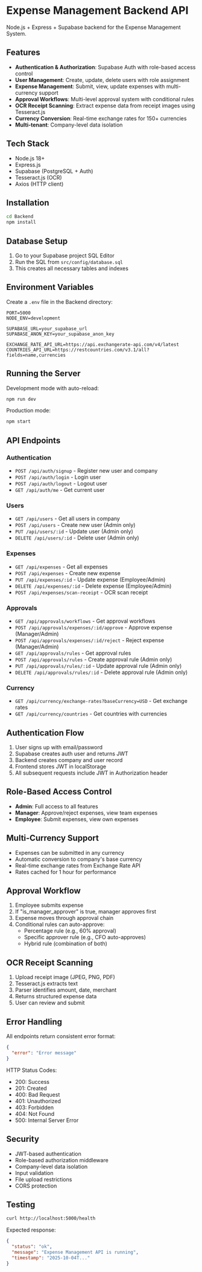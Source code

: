 # Expense Management Backend API

Node.js + Express + Supabase backend for the Expense Management System.

## Features

- **Authentication & Authorization**: Supabase Auth with role-based access control
- **User Management**: Create, update, delete users with role assignment
- **Expense Management**: Submit, view, update expenses with multi-currency support
- **Approval Workflows**: Multi-level approval system with conditional rules
- **OCR Receipt Scanning**: Extract expense data from receipt images using Tesseract.js
- **Currency Conversion**: Real-time exchange rates for 150+ currencies
- **Multi-tenant**: Company-level data isolation

## Tech Stack

- Node.js 18+
- Express.js
- Supabase (PostgreSQL + Auth)
- Tesseract.js (OCR)
- Axios (HTTP client)

## Installation

```bash
cd Backend
npm install
```

## Database Setup

1. Go to your Supabase project SQL Editor
2. Run the SQL from `src/config/database.sql`
3. This creates all necessary tables and indexes

## Environment Variables

Create a `.env` file in the Backend directory:

```env
PORT=5000
NODE_ENV=development

SUPABASE_URL=your_supabase_url
SUPABASE_ANON_KEY=your_supabase_anon_key

EXCHANGE_RATE_API_URL=https://api.exchangerate-api.com/v4/latest
COUNTRIES_API_URL=https://restcountries.com/v3.1/all?fields=name,currencies
```

## Running the Server

Development mode with auto-reload:
```bash
npm run dev
```

Production mode:
```bash
npm start
```

## API Endpoints

### Authentication
- `POST /api/auth/signup` - Register new user and company
- `POST /api/auth/login` - Login user
- `POST /api/auth/logout` - Logout user
- `GET /api/auth/me` - Get current user

### Users
- `GET /api/users` - Get all users in company
- `POST /api/users` - Create new user (Admin only)
- `PUT /api/users/:id` - Update user (Admin only)
- `DELETE /api/users/:id` - Delete user (Admin only)

### Expenses
- `GET /api/expenses` - Get all expenses
- `POST /api/expenses` - Create new expense
- `PUT /api/expenses/:id` - Update expense (Employee/Admin)
- `DELETE /api/expenses/:id` - Delete expense (Employee/Admin)
- `POST /api/expenses/scan-receipt` - OCR scan receipt

### Approvals
- `GET /api/approvals/workflows` - Get approval workflows
- `POST /api/approvals/expenses/:id/approve` - Approve expense (Manager/Admin)
- `POST /api/approvals/expenses/:id/reject` - Reject expense (Manager/Admin)
- `GET /api/approvals/rules` - Get approval rules
- `POST /api/approvals/rules` - Create approval rule (Admin only)
- `PUT /api/approvals/rules/:id` - Update approval rule (Admin only)
- `DELETE /api/approvals/rules/:id` - Delete approval rule (Admin only)

### Currency
- `GET /api/currency/exchange-rates?baseCurrency=USD` - Get exchange rates
- `GET /api/currency/countries` - Get countries with currencies

## Authentication Flow

1. User signs up with email/password
2. Supabase creates auth user and returns JWT
3. Backend creates company and user record
4. Frontend stores JWT in localStorage
5. All subsequent requests include JWT in Authorization header

## Role-Based Access Control

- **Admin**: Full access to all features
- **Manager**: Approve/reject expenses, view team expenses
- **Employee**: Submit expenses, view own expenses

## Multi-Currency Support

- Expenses can be submitted in any currency
- Automatic conversion to company's base currency
- Real-time exchange rates from Exchange Rate API
- Rates cached for 1 hour for performance

## Approval Workflow

1. Employee submits expense
2. If "is_manager_approver" is true, manager approves first
3. Expense moves through approval chain
4. Conditional rules can auto-approve:
   - Percentage rule (e.g., 60% approval)
   - Specific approver rule (e.g., CFO auto-approves)
   - Hybrid rule (combination of both)

## OCR Receipt Scanning

1. Upload receipt image (JPEG, PNG, PDF)
2. Tesseract.js extracts text
3. Parser identifies amount, date, merchant
4. Returns structured expense data
5. User can review and submit

## Error Handling

All endpoints return consistent error format:
```json
{
  "error": "Error message"
}
```

HTTP Status Codes:
- 200: Success
- 201: Created
- 400: Bad Request
- 401: Unauthorized
- 403: Forbidden
- 404: Not Found
- 500: Internal Server Error

## Security

- JWT-based authentication
- Role-based authorization middleware
- Company-level data isolation
- Input validation
- File upload restrictions
- CORS protection

## Testing

```bash
curl http://localhost:5000/health
```

Expected response:
```json
{
  "status": "ok",
  "message": "Expense Management API is running",
  "timestamp": "2025-10-04T..."
}
```
